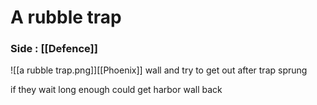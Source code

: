 # A rubble trap


### Side : [[Defence]]

![[a rubble trap.png]][[Phoenix]] wall and try to get out after trap sprung 

if they wait long enough could get harbor wall back
